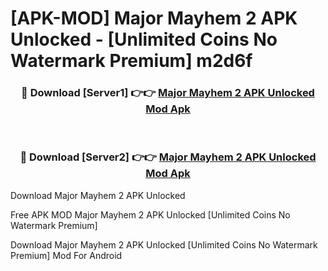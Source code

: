 # [APK-MOD] Major Mayhem 2 APK Unlocked - [Unlimited Coins No Watermark Premium] m2d6f



<div align="center">
<h3>🔴 Download [Server1] 👉👉 <a href="https://momento.my/?title=Major_Mayhem_2_APK_Unlocked">Major Mayhem 2 APK Unlocked Mod Apk</a></h3><br>

<h3>🔴 Download [Server2] 👉👉 <a href="https://momento.my/?title=Major_Mayhem_2_APK_Unlocked">Major Mayhem 2 APK Unlocked Mod Apk</a></h3>
</div>



Download Major Mayhem 2 APK Unlocked 

Free APK MOD Major Mayhem 2 APK Unlocked [Unlimited Coins No Watermark Premium]

Download Major Mayhem 2 APK Unlocked [Unlimited Coins No Watermark Premium] Mod For Android
